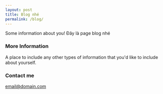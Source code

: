 ```yaml
---
layout: post
title: Blog nhé
permalink: /blog/
---
```


Some information about you!
Đây là page blog nhé

### More Information

A place to include any other types of information that you'd like to include about yourself.

### Contact me

[email@domain.com](mailto:email@domain.com)

